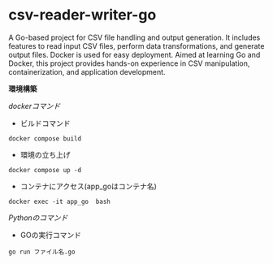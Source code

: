 # csv-reader-writer-go
A Go-based project for CSV file handling and output generation. It includes features to read input CSV files, perform data transformations, and generate output files. Docker is used for easy deployment. Aimed at learning Go and Docker, this project provides hands-on experience in CSV manipulation, containerization, and application development.

**環境構築**

*dockerコマンド*

* ビルドコマンド
```
docker compose build
```
* 環境の立ち上げ
```
docker compose up -d
```
* コンテナにアクセス(app_goはコンテナ名)
```
docker exec -it app_go  bash   
```

*Pythonのコマンド*
* GOの実行コマンド
```
go run ファイル名.go
```